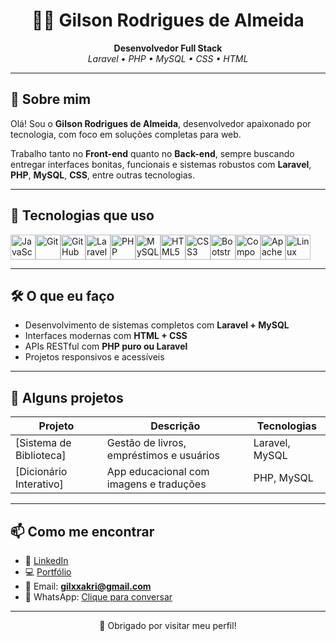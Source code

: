 <h1 align="center">👨‍💻<class="bi bi-terminal-fill"></i> Gilson Rodrigues de Almeida</h1>
<p align="center">
  <strong>Desenvolvedor Full Stack</strong><br>
  <em>Laravel • PHP • MySQL • CSS • HTML</em>
</p>

---

## 🧠 Sobre mim

Olá! Sou o **Gilson Rodrigues de Almeida**, desenvolvedor apaixonado por tecnologia, com foco em soluções completas para web.

Trabalho tanto no **Front-end** quanto no **Back-end**, sempre buscando entregar interfaces bonitas, funcionais e sistemas robustos com **Laravel**, **PHP**, **MySQL**, **CSS**, entre outras tecnologias.

---

## 🚀 Tecnologias que uso

<div style="display: flex; flex-wrap: wrap;">
  <img src="https://cdn.jsdelivr.net/gh/devicons/devicon/icons/javascript/javascript-original.svg" width="40px" alt="JavaScript"/>
  <img src="https://cdn.jsdelivr.net/gh/devicons/devicon/icons/git/git-original.svg" width="40px" alt="Git"/>
  <img sytyle="box-shadow: white 1px" src="https://cdn.jsdelivr.net/gh/devicons/devicon/icons/github/github-original.svg" width="40px" alt="GitHub"/>
  <img src="https://cdn.jsdelivr.net/gh/devicons/devicon/icons/laravel/laravel-original.svg" width="40px" alt="Laravel"/>
  <img src="https://cdn.jsdelivr.net/gh/devicons/devicon/icons/php/php-original.svg" width="40px" alt="PHP"/>
  <img src="https://cdn.jsdelivr.net/gh/devicons/devicon/icons/mysql/mysql-original.svg" width="40px" alt="MySQL"/>
  <img src="https://cdn.jsdelivr.net/gh/devicons/devicon/icons/html5/html5-original.svg" width="40px" alt="HTML5"/>
  <img src="https://cdn.jsdelivr.net/gh/devicons/devicon/icons/css3/css3-original.svg" width="40px" alt="CSS3"/>
  <img src="https://cdn.jsdelivr.net/gh/devicons/devicon/icons/bootstrap/bootstrap-original.svg" width="40px" alt="Bootstrap"/>
  <img src="https://cdn.jsdelivr.net/gh/devicons/devicon/icons/composer/composer-original.svg" width="40px" alt="Composer"/>
  <img src="https://cdn.jsdelivr.net/gh/devicons/devicon/icons/apache/apache-original.svg" width="40px" alt="Apache"/>
  <img src="https://cdn.jsdelivr.net/gh/devicons/devicon/icons/linux/linux-original.svg" width="40px" alt="Linux"/>
</div>

---

## 🛠️ O que eu faço

- Desenvolvimento de sistemas completos com **Laravel + MySQL**
- Interfaces modernas com **HTML + CSS**
- APIs RESTful com **PHP puro ou Laravel**
- Projetos responsivos e acessíveis

---

## 📂 Alguns projetos

| Projeto | Descrição | Tecnologias |
|--------|-----------|-------------|
| [Sistema de Biblioteca] | Gestão de livros, empréstimos e usuários | Laravel, MySQL |
| [Dicionário Interativo] | App educacional com imagens e traduções | PHP, MySQL |

---

## 📫 Como me encontrar

- 💼 [LinkedIn](https://www.linkedin.com/in/gilxakri)  
- 💻 [Portfólio](https://gilsonrodrigues.app.br) 
- 📧 Email: **gilxxakri@gmail.com**  
- 📱 WhatsApp: [Clique para conversar](https://wa.me/5538998919139)

---

<p align="center">
  💙 Obrigado por visitar meu perfil! <br>
</p>
